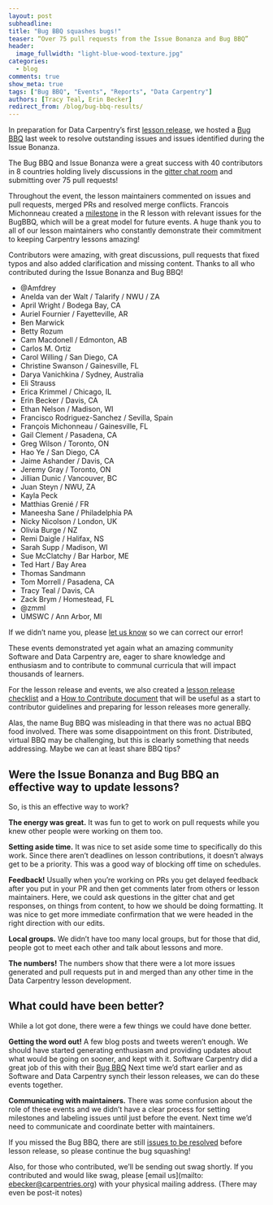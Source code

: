 ```yaml
---
layout: post
subheadline:
title: "Bug BBQ squashes bugs!"
teaser: “Over 75 pull requests from the Issue Bonanza and Bug BBQ”
header:
  image_fullwidth: "light-blue-wood-texture.jpg"
categories:
  - blog
comments: true
show_meta: true
tags: ["Bug BBQ", "Events", "Reports", "Data Carpentry"]
authors: [Tracy Teal, Erin Becker]
redirect_from: /blog/bug-bbq-results/
---
```


In preparation for Data Carpentry’s first [lesson release](http://www.datacarpentry.org/blog/bug-bbq/), we hosted a [Bug BBQ](http://pad.software-carpentry.org/ecology-bug-bbq) last week to resolve outstanding issues and issues identified during the Issue Bonanza.

The Bug BBQ and Issue Bonanza were a great success with 40 contributors in 8 countries holding lively discussions in the [gitter chat room](https://gitter.im/data-carpentry/) and submitting over 75 pull requests!

Throughout the event, the lesson maintainers commented on issues and pull requests, merged PRs and resolved merge conflicts. Francois Michonneau created a [milestone](https://github.com/datacarpentry/R-ecology-lesson/milestone/1) in the R lesson with relevant issues for the BugBBQ, which will be a great model for future events. A huge thank you to all of our lesson maintainers who constantly demonstrate their commitment to keeping Carpentry lessons amazing!

Contributors were amazing, with great discussions, pull requests that fixed typos and also added clarification and missing content. Thanks to all who contributed during the Issue Bonanza and Bug BBQ!

- @Amfdrey
- Anelda van der Walt / Talarify / NWU  / ZA
- April Wright / Bodega Bay, CA
- Auriel Fournier / Fayetteville, AR
- Ben Marwick
- Betty Rozum
- Cam Macdonell / Edmonton, AB
- Carlos M. Ortiz
- Carol Willing / San Diego, CA
- Christine Swanson / Gainesville, FL
- Darya Vanichkina / Sydney, Australia
- Eli Strauss
- Erica Krimmel / Chicago, IL
- Erin Becker / Davis, CA
- Ethan Nelson / Madison, WI
- Francisco Rodriguez-Sanchez / Sevilla, Spain
- François Michonneau / Gainesville, FL
- Gail Clement / Pasadena, CA
- Greg Wilson / Toronto, ON
- Hao Ye / San Diego, CA
- Jaime Ashander / Davis, CA
- Jeremy Gray / Toronto, ON
- Jillian Dunic / Vancouver, BC
- Juan Steyn / NWU, ZA
- Kayla Peck
- Matthias Grenié / FR
- Maneesha Sane / Philadelphia PA
- Nicky Nicolson  / London, UK
- Olivia Burge / NZ
- Remi Daigle / Halifax, NS
- Sarah Supp / Madison, WI
- Sue McClatchy / Bar Harbor, ME
- Ted Hart / Bay Area
- Thomas Sandmann
- Tom Morrell / Pasadena, CA
- Tracy Teal / Davis, CA
- Zack Brym / Homestead, FL
- @zmml
- UMSWC / Ann Arbor, MI

If we didn’t name you, please [let us know](mailto:ebecker@carpentries.org) so we can correct our error!

These events demonstrated yet again what an amazing community Software and Data Carpentry are, eager to share knowledge and enthusiasm and to contribute to communal curricula that will impact thousands of learners.

For the lesson release and events, we also created a [lesson release checklist](https://github.com/datacarpentry/lesson-release/blob/master/release-checklist.md) and a [How to Contribute document](https://github.com/datacarpentry/lesson-release/blob/master/how-to-contribute.md) that will be useful as a start to contributor guidelines and preparing for lesson releases more generally.

Alas, the name Bug BBQ was misleading in that there was no actual BBQ food involved. There was some disappointment on this front. Distributed, virtual BBQ may be challenging, but this is clearly something that needs addressing. Maybe we can at least share BBQ tips?

## Were the Issue Bonanza and Bug BBQ an effective way to update lessons?

So, is this an effective way to work?

**The energy was great.** It was fun to get to work on pull requests while you knew other people were working on them too.

**Setting aside time.** It was nice to set aside some time to specifically do this work. Since there aren’t deadlines on lesson contributions, it doesn’t always get to be a priority. This was a good way of blocking off time on schedules.

**Feedback!** Usually when you’re working on PRs you get delayed feedback after you put in your PR and then get comments later from others or lesson maintainers. Here, we could ask questions in the gitter chat and get responses, on things from content, to how we should be doing formatting. It was nice to get more immediate confirmation that we were headed in the right direction with our edits.

**Local groups.** We didn’t have too many local groups, but for those that did, people got to meet each other and talk about lessons and more.

**The numbers!** The numbers show that there were a lot more issues generated and pull requests put in and merged than any other time in the Data Carpentry lesson development.

## What could have been better?

While a lot got done, there were a few things we could have done better.

**Getting the word out!** A few blog posts and tweets weren’t enough. We should have started generating enthusiasm and providing updates about what would be going on sooner, and kept with it. Software Carpentry did a great job of this with their [Bug BBQ](https://software-carpentry.org/blog/2016/08/bug-bbq.html) Next time we’d start earlier and as Software and Data Carpentry synch their lesson releases, we can do these events together.

**Communicating with maintainers.** There was some confusion about the role of these events and we didn’t have a clear process for setting milestones and labeling issues until just before the event. Next time we’d need to communicate and coordinate better with maintainers.

If you missed the Bug BBQ, there are still [issues to be resolved](http://pad.software-carpentry.org/ecology-bug-bbq) before lesson release, so please continue the bug squashing!

Also, for those who contributed, we’ll be sending out swag shortly. If you contributed and would like swag, please [email us](mailto: ebecker@carpentries.org) with your physical mailing address. (There may even be post-it notes)
